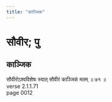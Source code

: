 ```yaml
---
title: "काञ्जिक"
---
```


# सौवीर; पु
## काञ्जिक
सौवीरोऽश्वविशेषः स्यात् सौवीरं काञ्जिकं मतम् ॥ ७१ ॥<br />verse 2.1.1.71<br />page 0012

